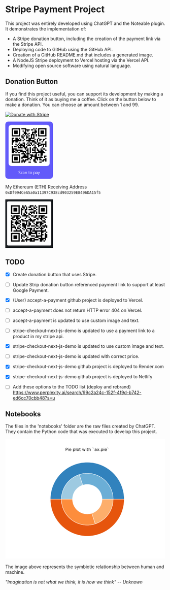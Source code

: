 
# Stripe Payment Project

This project was entirely developed using ChatGPT and the Noteable plugin. It demonstrates the implementation of:

- A Stripe donation button, including the creation of the payment link via the Stripe API.
- Deploying code to GitHub using the GitHub API.
- Creation of a GitHub README.md that includes a generated image.
- A NodeJS Stripe deployment to Vercel hosting via the Vercel API.
- Modifying open source software using natural language.

## Donation Button

If you find this project useful, you can support its development by making a donation. Think of it as buying me a coffee. Click on the button below to make a donation. You can choose an amount between 1 and 99.

[![Donate with Stripe](https://img.shields.io/badge/Donate%20with-Stripe-blue.svg)](https://buy.stripe.com/00g14peASeEd7xCcMM)

<img src="https://github.com/matthewhand/stripe-payment/raw/main/qr_00g14peASeEd7xCcMM.png" width="150" />

My Ethereum (ETH) Receiving Address
`0xDf994CeA5a0a11397C938cd903259E8496DA15f5`

<img src="https://github.com/matthewhand/stripe-payment/raw/main/etherium-qrcode-receive.png" width="150" />

## TODO

- [x] Create donation button that uses Stripe.
- [ ] Update Strip donation button referenced payment link to support at least Google Payment.

- [x] (User) accept-a-payment github project is deployed to Vercel.
- [ ] accept-a-payment does not return HTTP error 404 on Vercel.
- [ ] accept-a-payment is updated to use custom image and text.

- [ ] stripe-checkout-next-js-demo is updated to use a payment link to a product in my stripe api.
- [x] stripe-checkout-next-js-demo is updated to use custom image and text.
- [ ] stripe-checkout-next-js-demo is updated with correct price.
- [x] stripe-checkout-next-js-demo github project is deployed to Render.com
- [x] stripe-checkout-next-js-demo github project is deployed to Netlify


- [ ] Add these options to the TODO list (deploy and rebrand) https://www.perplexity.ai/search/99c2a24c-152f-4f9d-b742-ed6cc70cbb48?s=u

## Notebooks

The files in the 'notebooks' folder are the raw files created by ChatGPT. They contain the Python code that was executed to develop this project.

![Human AI Conflict](https://github.com/matthewhand/stripe-payment/raw/main/human_ai_conflict.png)

The image above represents the symbiotic relationship between human and machine.

*"Imagination is not what we think, it is how we think" -- Unknown*
